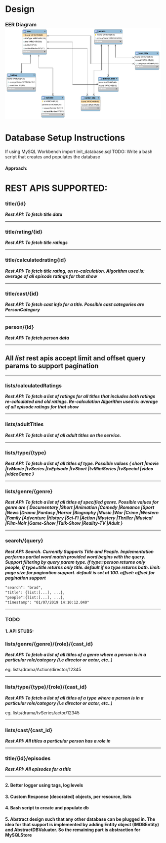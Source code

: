 # Design

### EER Diagram  ![database diagram](db.png)

# Database Setup Instructions
If using MySQL Workbench import init_database.sql
TODO: Write a bash script that creates and populates the database  

#### Approach:

# REST APIS SUPPORTED:

### title/{id} 
***Rest API: To fetch title data***

---
### title/rating/{id}
***Rest API: To fetch title ratings***

---
### title/calculatedrating{id}
***Rest API: To fetch title rating, on re-calculation. Algorithm used is: average of all episode ratings for that show***

---
### title/cast/{id}
***Rest API: To fetch cast info for a title. Possible cast categories are PersonCategory***

---
### person/{id}
***Rest API: To fetch person data***

---


## All *list* rest apis accept limit and offset query params to support pagination

---

### lists/calculatedRatings
***Rest API: To fetch a list of ratings for all titles that includes both ratings re-calculated and old ratings. Re-calculation Algorithm used is: average of all episode ratings for that show***

---
### lists/adultTitles
***Rest API: To fetch a list of all adult titles on the service.***

---
### lists/type/{type}
***Rest API: To fetch a list of all titles of type. Possible values { short |movie |tvMovie |tvSeries |tvEpisode |tvShort |tvMiniSeries |tvSpecial |video |videoGame }***

---
### lists/genre/{genre}
***Rest API: To fetch a list of all titles of specified genre. Possible values for genre are { Documentary |Short |Animation |Comedy |Romance |Sport |News |Drama |Fantasy |Horror |Biography |Music |War |Crime |Western |Family |Adventure |History |Sci-Fi |Action |Mystery |Thriller |Musical |Film-Noir |Game-Show |Talk-Show |Reality-TV |Adult }***

---
### search/{query}
***Rest API: Search. Currently Supports Title and People. Implementation performs partial word match provided word begins with the query. Support filtering by query param type. if type=person returns only people, if type=title returns only title. default if no type returns both. limit: page size for pagination support. default is set at 100. offset: offset for pagination support***

    "search": "brad",
    "title": {list:[...], ...},
    "people":{list:[...], ...},
    "timestamp": "01/07/2019 14:10:12.040"

---
### TODO 

#### 1. API STUBS:

### lists/genre/{genre}/{role}/{cast_id}
***Rest API: To fetch a list of all titles of a genre where a person is in a particular role/category (i.e director or actor, etc..)***

eg. lists/drama/Action/director/12345

---
### lists/type/{type}/{role}/{cast_id}
***Rest API: To fetch a list of all titles of a type where a person is in a particular role/category (i.e director or actor, etc..)***

eg. lists/drama/tvSeries/actor/12345

---
### lists/cast/{cast_id}
***Rest API: All titles a particular person has a role in***

---

### title/{id}/episodes
***Rest API: All episodes for a title***

---


#### 2. Better logger using tags, log levels

#### 3. Custom Response (decorated) objects, per resource, lists

#### 4. Bash script to create and populate db

#### 5. Abstract design such that any other database can be plugged in. The idea for that support is implemented by adding Entity object (IMDBEntity) and AbstractDBValuator. So the remaining part is abstraction for MySQLStore     